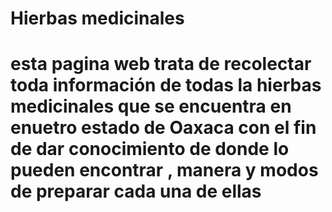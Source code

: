 # Hierbas medicinales 
# esta pagina web trata de recolectar toda información de todas la hierbas medicinales que se encuentra en enuetro estado de Oaxaca con el fin de dar conocimiento de donde lo pueden encontrar , manera  y modos de preparar cada una de ellas
